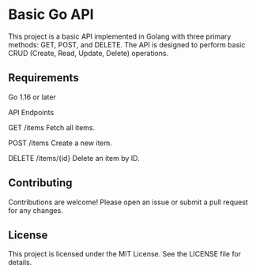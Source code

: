 # Basic Go API

This project is a basic API implemented in Golang with three primary methods: GET, POST, and DELETE. The API is designed to perform basic CRUD (Create, Read, Update, Delete) operations.

## Requirements

Go 1.16 or later

API Endpoints

GET /items
Fetch all items.


POST /items
Create a new item.

DELETE /items/{id}
Delete an item by ID.


## Contributing

Contributions are welcome! Please open an issue or submit a pull request for any changes.

## License

This project is licensed under the MIT License. See the LICENSE file for details.

